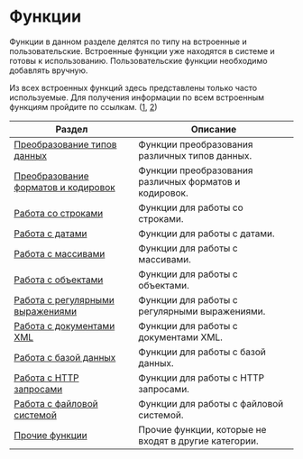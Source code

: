 # Функции

Функции в данном разделе делятся по типу на встроенные и пользовательские. Встроенные функции уже находятся в системе и готовы к использованию. Пользовательские функции необходимо добавлять вручную.

Из всех встроенных функций здесь представлены только часто используемые. Для получения информации по всем встроенным функциям пройдите по ссылкам. \([1](http://docs.datex.ru/article.htm?id=5620276905286592550), [2](http://news.websoft.ru/view_doc.html?mode=doc_type&custom_web_template_id=6180275463021353212&doc_id=6181289497353023487)\)

| Раздел | Описание |
| --- | --- |
| [Преобразование типов данных](/Code/Functions/ConversionOfDataTypes/README.md) | Функции преобразования различных типов данных. |
| [Преобразование форматов и кодировок](//Code/Functions/ConvertFormatsAndEncodings/README.md ) | Функции преобразования различных форматов и кодировок. |
| [Работа со строками](/Code/Functions/WorkWithStrings/README.md) | Функции для работы со строками. |
| [Работа с датами](/Code/Functions/WorkWithDates/README.md) | Функции для работы с датами. |
| [Работа с массивами](/Code/Functions/WorkWithArrays/README.md) | Функции для работы с массивами. |
| [Работа с объектами](/Code/Functions/WorkWithObjects/README.md) | Функции для работы с объектами. |
| [Работа с регулярными выражениями](/Code/Functions/WorkingWithRegularExpressions/README.md) | Функции для работы с регулярными выражениями. |
| [Работа с документами XML](/Code/Functions/WorkingWithXmlDocuments/README.md) | Функции для работы с документами XML. |
| [Работа с базой данных](/Code/Functions/WorkingWithDatabase/README.md) | Функции для работы с базой данных. |
| [Работа с HTTP запросами](/Code/Functions/WorkingWithHttpRequests/README.md) | Функции для работы с HTTP запросами. |
| [Работа с файловой системой](/Code/Functions/WorkingWithTheFileSystem/README.md) | Функции для работы с файловой системой. |
| [Прочие функции](/Code/Functions/OtherFunctions/README.md) | Прочие функции, которые не входят в другие категории. |



